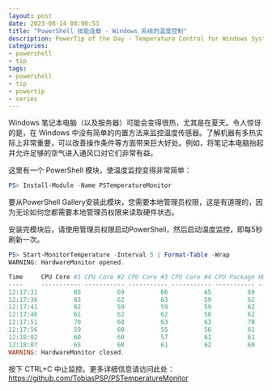 ```yaml
---
layout: post
date: 2023-08-14 08:00:53
title: "PowerShell 技能连载 - Windows 系统的温度控制"
description: PowerTip of the Day - Temperature Control for Windows Systems
categories:
- powershell
- tip
tags:
- powershell
- tip
- powertip
- series
---
```

Windows 笔记本电脑（以及服务器）可能会变得很热，尤其是在夏天。令人惊讶的是，在 Windows 中没有简单的内置方法来监控温度传感器。了解机器有多热实际上非常重要，可以改善操作条件等方面带来巨大好处。例如，将笔记本电脑抬起并允许足够的空气进入通风口对它们非常有益。

这里有一个 PowerShell 模块，使温度监控变得非常简单：

```powershell
PS> Install-Module -Name PSTemperatureMonitor
```

要从PowerShell Gallery安装此模块，您需要本地管理员权限，这是有道理的，因为无论如何您都需要本地管理员权限来读取硬件状态。

安装完模块后，请使用管理员权限启动PowerShell，然后启动温度监控，即每5秒刷新一次。

```powershell
PS> Start-MonitorTemperature -Interval 5 | Format-Table -Wrap
WARNING: HardwareMonitor opened.

Time     CPU Core #1 CPU Core #2 CPU Core #3 CPU Core #4 CPU Package HDD Temperature Average
----     ----------- ----------- ----------- ----------- ----------- --------------- -------
12:17:31          65          69          66          65          69              53      64
12:17:36          63          62          63          59          62              53      60
12:17:41          62          59          59          59          62              53      59
12:17:46          61          62          62          58          62              53      60
12:17:51          70          68          63          63          70              53      64
12:17:56          59          60          55          56          61              53      57
12:18:02          60          60          57          61          61              53      59
12:18:07          65          68          61          62          68              53      63
WARNING: HardwareMonitor closed.
```

按下 CTRL+C 中止监控。更多详细信息请访问此处：https://github.com/TobiasPSP/PSTemperatureMonitor
<!--本文国际来源：[Temperature Control for Windows Systems](https://blog.idera.com/database-tools/powershell/powertips/temperature-control-for-windows-systems/)-->

